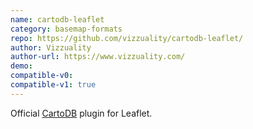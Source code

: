 ```yaml
---
name: cartodb-leaflet
category: basemap-formats
repo: https://github.com/vizzuality/cartodb-leaflet/
author: Vizzuality
author-url: https://www.vizzuality.com/
demo: 
compatible-v0:
compatible-v1: true
---
```


Official <a href="https://carto.com/">CartoDB</a> plugin for Leaflet.
